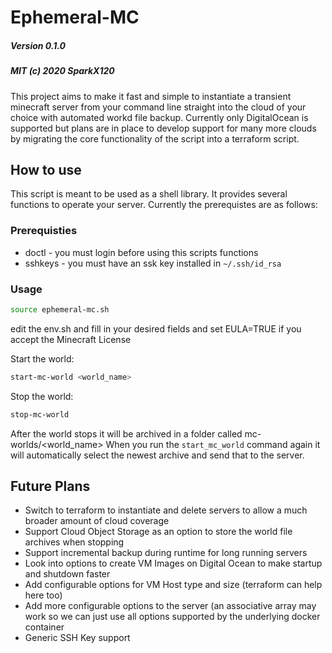 # Ephemeral-MC
##### Version 0.1.0
##### MIT (c) 2020 SparkX120

This project aims to make it fast and simple to instantiate a transient minecraft server from your command line straight into the cloud of your choice with automated workd file backup. Currently only DigitalOcean is supported but plans are in place to develop support for many more clouds by migrating the core functionality of the script into a terraform script.

## How to use
This script is meant to be used as a shell library. It provides several functions to operate your server. Currently the prerequistes are as follows:

### Prerequisties
- doctl - you must login before using this scripts functions
- sshkeys - you must have an ssk key installed in `~/.ssh/id_rsa`

### Usage
```bash
source ephemeral-mc.sh
```

edit the env.sh and fill in your desired fields and set EULA=TRUE if you accept the Minecraft License

Start the world:
```bash
start-mc-world <world_name>
```

Stop the world:
```bash
stop-mc-world
```

After the world stops it will be archived in a folder called mc-worlds/<world_name>
When you run the `start_mc_world` command again it will automatically select the newest archive and send that to the server.

## Future Plans
- Switch to terraform to instantiate and delete servers to allow a much broader amount of cloud coverage
- Support Cloud Object Storage as an option to store the world file archives when stopping
- Support incremental backup during runtime for long running servers
- Look into options to create VM Images on Digital Ocean to make startup and shutdown faster
- Add configurable options for VM Host type and size (terraform can help here too)
- Add more configurable options to the server (an associative array may work so we can just use all options supported by the underlying docker container
- Generic SSH Key support


